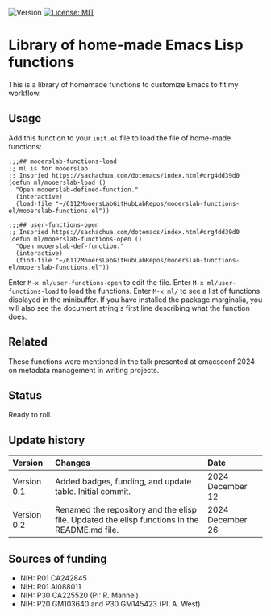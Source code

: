 ![Version](https://img.shields.io/static/v1?label=matplotlib-voice-in&message=0.1&color=brightcolor)
[![License: MIT](https://img.shields.io/badge/License-MIT-blue.svg)](https://opensource.org/licenses/MIT)


# Library of home-made Emacs Lisp functions

This is a library of homemade functions to customize Emacs to fit my workflow.

## Usage

Add this function to your `init.el` file to load the file of home-made functions:

```elisp
;;;## mooerslab-functions-load
;; ml is for mooerslab
;; Inspried https://sachachua.com/dotemacs/index.html#org4dd39d0
(defun ml/mooerslab-load ()
  "Open mooerslab-defined-function."
  (interactive)
  (load-file "~/6112MooersLabGitHubLabRepos/mooerslab-functions-el/mooerslab-functions.el"))

;;;## user-functions-open
;; Inspried https://sachachua.com/dotemacs/index.html#org4dd39d0
(defun ml/mooerslab-functions-open ()
  "Open mooerslab-def-function."
  (interactive)
  (find-file "~/6112MooersLabGitHubLabRepos/mooerslab-functions-el/mooerslab-functions.el"))
```

Enter `M-x ml/user-functions-open` to edit the file.
Enter `M-x ml/user-functions-load` to load the functions.
Enter `M-x ml/` to see a list of functions displayed in the minibuffer.
If you have installed the package marginalia, you will also see the document string's first line describing what the function does.

## Related

These functions were mentioned in the talk presented at emacsconf 2024 on metadata management in writing projects.

## Status

Ready to roll.

## Update history

|Version      | Changes                                                                                                                                  | Date                |
|:------------|:-----------------------------------------------------------------------------------------------------------------------------------------|:--------------------|
| Version 0.1 |   Added badges, funding, and update table.  Initial commit.                                                                              | 2024 December 12    |
| Version 0.2 |   Renamed the repository and the elisp file.  Updated the elisp functions in the README.md file.                                         | 2024 December 26    |

## Sources of funding

- NIH: R01 CA242845
- NIH: R01 AI088011
- NIH: P30 CA225520 (PI: R. Mannel)
- NIH: P20 GM103640 and P30 GM145423 (PI: A. West)
